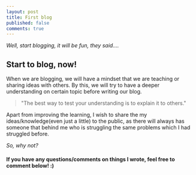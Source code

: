 ```yaml
---
layout: post
title: First blog 
published: false
comments: true
---
```



_Well, start blogging, it will be fun, they said...._  
  
 

## Start to blog, now!
When we are blogging, we will have a mindset that we are teaching or sharing ideas with others. By this, we will try to have a deeper understanding on certain topic before writing our blog.  
> "The best way to test your understanding is to explain it to others."  
  
Apart from improving the learning, I wish to share the my ideas/knowledge(even just a little) to the public, as there will always has someone that behind me who is struggling the same problems which I had struggled before.  
  
_So, why not?_  
  
#### If you have any questions/comments on things I wrote, feel free to comment below! :)      
  
  

 



